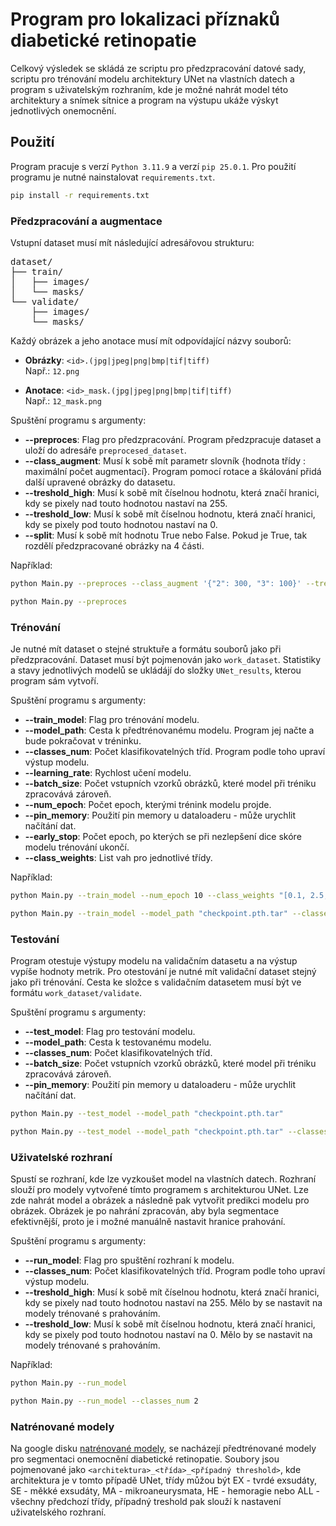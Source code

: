 # Program pro lokalizaci příznaků diabetické retinopatie
Celkový výsledek se skládá ze scriptu pro předzpracování datové sady, scriptu pro trénování modelu architektury UNet na vlastních datech a program s uživatelským rozhraním, kde je možné nahrát model této architektury a snímek sítnice a program na výstupu ukáže výskyt jednotlivých onemocnění.

## Použití
Program pracuje s verzí `Python 3.11.9` a verzí `pip 25.0.1`. Pro použití programu je nutné nainstalovat `requirements.txt`.
```bash
pip install -r requirements.txt
```


### Předzpracování a augmentace
Vstupní dataset musí mít následující adresářovou strukturu:

<pre>
dataset/ 
├── train/ 
│   ├── images/ 
│   └── masks/ 
└── validate/ 
    ├── images/ 
    └── masks/
</pre>

Každý obrázek a jeho anotace musí mít odpovídající názvy souborů:

- **Obrázky**: `<id>.(jpg|jpeg|png|bmp|tif|tiff)`  
  Např.: `12.png`

- **Anotace**: `<id>_mask.(jpg|jpeg|png|bmp|tif|tiff)`  
  Např.: `12_mask.png`

Spuštění programu s argumenty: 
- **--preproces**: Flag pro předzpracování. Program předzpracuje dataset a uloží do adresáře `preprocesed_dataset`.
- **--class_augment**: Musí k sobě mít parametr slovník {hodnota třídy : maximální počet augmentací}. Program pomocí rotace a škálování přidá další upravené obrázky do datasetu.
- **--treshold_high**: Musí k sobě mít číselnou hodnotu, která značí hranici, kdy se pixely nad touto hodnotou nastaví na 255.
- **--treshold_low**: Musí k sobě mít číselnou hodnotu, která značí hranici, kdy se pixely pod touto hodnotou nastaví na 0.
- **--split**: Musí k sobě mít hodnotu True nebo False. Pokud je True, tak rozdělí předzpracované obrázky na 4 části. 

Například:
```bash
python Main.py --preproces --class_augment '{"2": 300, "3": 100}' --treshold_high 200 --treshold_low 100

python Main.py --preproces
```

### Trénování
Je nutné mít dataset o stejné struktuře a formátu souborů jako při předzpracování. Dataset musí být pojmenován jako `work_dataset`. Statistiky a stavy jednotlivých modelů se ukládájí do složky `UNet_results`, kterou program sám vytvoří.

Spuštění programu s argumenty: 
- **--train_model**: Flag pro trénování modelu.
- **--model_path**: Cesta k předtrénovanému modelu. Program jej načte a bude pokračovat v tréninku.
- **--classes_num**: Počet klasifikovatelných tříd. Program podle toho upraví výstup modelu.
- **--learning_rate**: Rychlost učení modelu.
- **--batch_size**: Počet vstupních vzorků obrázků, které model při tréniku zpracovává zároveň.
- **--num_epoch**: Počet epoch, kterými trénink modelu projde.
- **--pin_memory**: Použití pin memory u dataloaderu - může urychlit načítání dat.
- **--early_stop**: Počet epoch, po kterých se při nezlepšení dice skóre modelu trénování ukončí.
- **--class_weights**: List vah pro jednotlivé třídy.

Například:
```bash
python Main.py --train_model --num_epoch 10 --class_weights "[0.1, 2.5, 4, 6, 3.5]"

python Main.py --train_model --model_path "checkpoint.pth.tar" --classes_num 5 --learning_rate 0.0001 --batch_size 1 --num_epoch 50 --pin_memory True --early_stop 10 --class_weights "[0.05, 2.5, 2.5, 4.0, 2.0]"
```

### Testování
Program otestuje výstupy modelu na validačním datasetu a na výstup vypíše hodnoty metrik. Pro otestování je nutné mít validační dataset stejný jako při trénování. Cesta ke složce s validačním datasetem musí být ve formátu `work_dataset/validate`.

Spuštění programu s argumenty: 
- **--test_model**: Flag pro testování modelu.
- **--model_path**: Cesta k testovanému modelu.
- **--classes_num**: Počet klasifikovatelných tříd.
- **--batch_size**: Počet vstupních vzorků obrázků, které model při tréniku zpracovává zároveň.
- **--pin_memory**: Použití pin memory u dataloaderu - může urychlit načítání dat.

```bash
python Main.py --test_model --model_path "checkpoint.pth.tar"

python Main.py --test_model --model_path "checkpoint.pth.tar" --classes_num 5 --batch_size 1 --pin_memory True
```


### Uživatelské rozhraní
Spustí se rozhraní, kde lze vyzkoušet model na vlastních datech. Rozhraní slouží pro modely vytvořené tímto programem s architekturou UNet. Lze zde nahrát model a obrázek a následně pak vytvořit predikci modelu pro obrázek. Obrázek je po nahrání zpracován, aby byla segmentace efektivnější, proto je i možné manuálně nastavit hranice prahování.

Spuštění programu s argumenty: 
- **--run_model**: Flag pro spuštění rozhraní k modelu.
- **--classes_num**: Počet klasifikovatelných tříd. Program podle toho upraví výstup modelu.
- **--treshold_high**: Musí k sobě mít číselnou hodnotu, která značí hranici, kdy se pixely nad touto hodnotou nastaví na 255. Mělo by se nastavit na modely trénované s prahováním.
- **--treshold_low**: Musí k sobě mít číselnou hodnotu, která značí hranici, kdy se pixely pod touto hodnotou nastaví na 0. Mělo by se nastavit na modely trénované s prahováním.

Například:
```bash
python Main.py --run_model

python Main.py --run_model --classes_num 2
```

### Natrénované modely
Na google disku [natrénované modely](https://drive.google.com/drive/folders/1qyvVL8UBRe3M037B5ZNVmL69lQMBvRad?usp=sharing), se nacházejí předtrénované modely pro segmentaci onemocnění diabetické retinopatie. Soubory jsou pojmenované jako `<architektura>_<třída>_<případný threshold>`, kde architektura je v tomto případě UNet, třídy můžou být EX - tvrdé exsudáty, SE - měkké exsudáty, MA - mikroaneurysmata, HE - hemoragie nebo ALL - všechny předchozí třídy, případný treshold pak slouží k nastavení uživatelského rozhraní.
